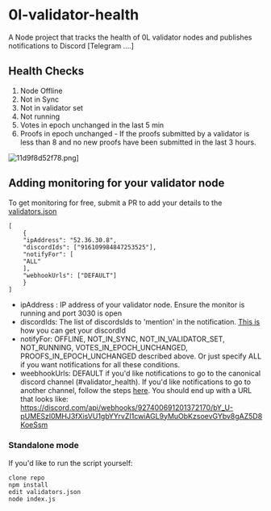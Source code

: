 # 0l-validator-health

A Node project that tracks the health of 0L validator nodes and publishes notifications to Discord [Telegram ....]

  

## Health Checks

 1. Node Offline
 2. Not in Sync
 3. Not in validator set
 4. Not running
 5. Votes in epoch unchanged in the last 5 min
 6. Proofs in epoch unchanged - If the proofs submitted by a validator is less than 8 and no new proofs have been submitted in the last 3 hours.
 
![11d9f8d52f78.png\]](https://user-images.githubusercontent.com/36015640/148246687-a2193d44-da74-47de-aa74-11d9f8d52f78.png)

## Adding monitoring for your validator node
To get monitoring for free, submit a PR to add your details to the [validators.json](./vaidators.json)

    [
	    {
	    "ipAddress": "52.36.30.8",
	    "discordIds": ["916109984847253525"],
	    "notifyFor": [
	    "ALL"
	    ],
	    "webhookUrls": ["DEFAULT"]
	    }
    ]

 - ipAddress : IP address of your validator node. Ensure the monitor is running and port 3030 is open
 - discordIds: The list of discordsIds to 'mention' in the notification. [This is](https://support.discord.com/hc/en-us/articles/206346498-Where-can-I-find-my-User-Server-Message-ID-) how you can get your discordId
 - notifyFor: OFFLINE,  NOT_IN_SYNC, NOT_IN_VALIDATOR_SET, NOT_RUNNING, VOTES_IN_EPOCH_UNCHANGED, PROOFS_IN_EPOCH_UNCHANGED described above. Or just specify ALL if you want notifications for all these conditions.
 - weebhookUrls: DEFAULT if you'd like notifications to go to the canonical discord channel (#validator_health). If you'd like notifications to go to another channel, follow the steps [here](https://www.digitalocean.com/community/tutorials/how-to-use-discord-webhooks-to-get-notifications-for-your-website-status-on-ubuntu-18-04). You should end up with a URL that looks like: https://discord.com/api/webhooks/927400691201372170/bY_U-pUMESzl0MHJ3fXisVU1gbYYrvZI1cwiAGL9yMuObKzsoevGYbv8gAZ5D8KoeSsm
### Standalone mode
If you'd like to run the script yourself:

    clone repo
    npm install
    edit validators.json
    node index.js
